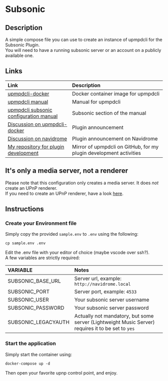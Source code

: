 # Subsonic

## Description

A simple compose file you can use to create an instance of upmpdcli for the Subsonic Plugin.  
You will need to have a running subsonic server or an account on a publicly available one.  

## Links

Link|Description
:---|:--
[upmpdcli-docker](https://github.com/GioF71/upmpdcli-docker)|Docker container image for upmpdcli
[upmpdcli manual](https://www.lesbonscomptes.com/upmpdcli/pages/upmpdcli-manual.html)|Manual for upmpdcli
[upmpdcli subsonic configuration manual](https://www.lesbonscomptes.com/upmpdcli/pages/upmpdcli-manual.html#UPMPDCLI-MS-SUBSONIC)|Subsonic section of the manual
[Discussion on upmpdcli-docker](https://github.com/GioF71/upmpdcli-docker/discussions/145)|Plugin announcement
[Discussion on navidrome](https://github.com/navidrome/navidrome/discussions/2324)|Plugin announcement on Navidrome
[My repository for plugin development](https://github.com/GioF71/upmpdcli-plugins)|Mirror of upmpdcli on GitHub, for my plugin development activities

## It's only a media server, not a renderer

Please note that this configuration only creates a media server. It does *not* create an UPnP renderer.  
If you need to create an UPnP renderer, have a look [here](https://github.com/GioF71/audio-tools/tree/main/players/upnp-renderer/upnp-renderer-simple).  

## Instructions

### Create your Environment file

Simply copy the provided `sample.env` to `.env` using the following:

```text
cp sample.env .env
```

Edit the .env file with your editor of choice (maybe vscode over ssh?).  
A few variables are strictly required:

VARIABLE|Notes
:---|:---
SUBSONIC_BASE_URL|Server url, example: `http://navidrome.local`
SUBSONIC_PORT|Server port, example: `4533`
SUBSONIC_USER|Your subsonic server username
SUBSONIC_PASSWORD|Your subsonic server password
SUBSONIC_LEGACYAUTH|Actually not mandatory, but some server (Lightweight Music Server) requires it to be set to `yes`

### Start the application

Simply start the container using:

`docker-compose up -d`

Then open your favorite upnp control point, and enjoy.  
